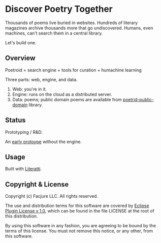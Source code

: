 # Discover Poetry Together

Thousands of poems live buried in websites. Hundreds of literary magazines archive thousands more that go undiscovered. Humans, even machines, can't search them in a central library.

Let's build one.

## Overview

Poetroid = search engine + tools for curation + humachine learning

Three parts: web, engine, and data.

1. Web: you're in it.
2. Engine: runs on the cloud as a distributed server.
3. Data: poems; public domain poems are available from [poetrid-public-domain](https://github.com/Facjure/poetroid-public-domain) library.

## Status

Prototyping / R&D.

An [early protoype](http://www.poetroid.com) without the engine.

## Usage

Built with [Literatti](https://github.com/Facjure/literatte).

## Copyright & License

Copyright (c) Facjure LLC. All rights reserved.

The use and distribution terms for this software are covered by [Eclipse Plugin License v 1.0](http://opensource.org/licenses/eclipse-1.0.php), which can be found in the file LICENSE at the root of this distribution.

By using this software in any fashion, you are agreeing to be bound by the terms of this license. You must not remove this notice, or any other, from this software.
